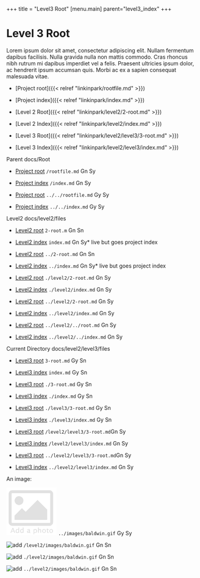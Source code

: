 +++
title = "Level3 Root"
[menu.main]
parent="level3_index"
+++

# Level 3 Root

Lorem ipsum dolor sit amet, consectetur adipiscing elit. Nullam fermentum dapibus facilisis. Nulla gravida nulla non mattis commodo. Cras rhoncus nibh rutrum mi dapibus imperdiet vel a felis. Praesent ultricies ipsum dolor, ac hendrerit ipsum accumsan quis. Morbi ac ex a sapien consequat malesuada vitae.

* [Project root]({{< relref "linkinpark/rootfile.md" >}})
* [Project index]({{< relref "linkinpark/index.md" >}})

* [Level 2 Root]({{< relref "linkinpark/level2/2-root.md" >}})
* [Level 2 Index]({{< relref "linkinpark/level2/index.md" >}})

* [Level 3 Root]({{< relref "linkinpark/level2/level3/3-root.md" >}})
* [Level 3 Index]({{< relref "linkinpark/level2/level3/index.md" >}})

Parent docs/Root

* [Project root](/rootfile.md) `/rootfile.md` Gn Sy
* [Project index](/index.md) `/index.md` Gn Sy

* [Project root](../../rootfile.md) `../../rootfile.md` Gy Sy
* [Project index](../../index.md) `../../index.md`  Gy Sy

Level2 docs/level2/files

* [Level2 root](2-root.md) `2-root.m`  Gn Sn
* [Level2 index](index.md) `index.md`  Gn Sy* live but goes project index

* [Level2 root](../2-root.md) `../2-root.md`  Gn Sn
* [Level2 index](../index.md) `../index.md`  Gn Sy* live but goes project index

* [Level2 root](./level2/2-root.md) `./level2/2-root.md`  Gn Sy
* [Level2 index](./level2/index.md) `./level2/index.md`  Gn Sy

* [Level2 root](../level2/2-root.md) `../level2/2-root.md`  Gn Sy
* [Level2 index](../level2/index.md) `../level2/index.md`  Gn Sy

* [Level2 root](../level2/../root.md) `../level2/../root.md`  Gn Sy
* [Level2 index](../level2/../index.md) `../level2/../index.md`  Gn Sy

Current Directory docs/level2/level3/files

* [Level3 root](3-root.md) `3-root.md` Gy Sn
* [Level3 index](index.md) `index.md` Gy Sn

* [Level3 root](./3-root.md) `./3-root.md` Gy Sn
* [Level3 index](./index.md) `./index.md` Gy Sn

* [Level3 root](./level3/3-root.md) `./level3/3-root.md` Gy Sn
* [Level3 index](./level3/index.md) `./level3/index.md` Gy Sn

* [Level3 root](/level2/level3/3-root.md) `/level2/level3/3-root.md`Gn  Sy
* [Level3 index](/level2/level3/index.md) `/level2/level3/index.md` Gn  Sy

* [Level3 root](../level2/level3/3-root.md) `../level2/level3/3-root.md`Gn  Sy
* [Level3 index](../level2/level3/index.md) `../level2/level3/index.md` Gn  Sy

An image:

![add](../images/baldwin.gif) `../images/baldwin.gif` Gy Sy

![add](/level2/images/baldwin.gif) `/level2/images/baldwin.gif` Gn Sn

![add](./level2/images/baldwin.gif) `./level2/images/baldwin.gif` Gn Sn

![add](../level2/images/baldwin.gif) `../level2/images/baldwin.gif` Gn Sn
